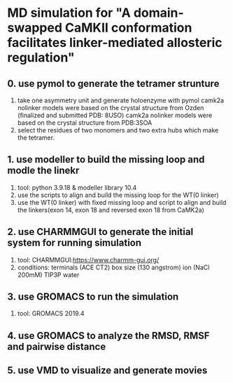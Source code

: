 # MD simulation for "A domain-swapped CaMKII conformation facilitates linker-mediated allosteric regulation"
## 0. use pymol to generate the tetramer strunture

1. take one asymmetry unit and generate holoenzyme with pymol
    camk2a nolinker models were based on the crystal structure from Ozden (finalized and submitted PDB: 8USO)
    camk2a nolinker models were based on the crystal structure from PDB:3SOA
2. select the residues of two monomers and two extra hubs which make the tetramer.

## 1. use modeller to build the missing loop and modle the linekr

1. tool: python 3.9.18 & modeller library 10.4
2. use the scripts to align and build the missing loop for the WT(0 linker)
3. use the WT(0 linker) with fixed missing loop and script to align and build the linkers(exon 14, exon 18 and reversed exon 18 from CaMK2a)

## 2. use CHARMMGUI to generate the initial system for running simulation

1. tool: CHARMMGUI:https://www.charmm-gui.org/
2. conditions: 
    terminals (ACE CT2)
    box size (130 angstrom)
    ion (NaCl 200mM)
    TIP3P water

## 3. use GROMACS to run the simulation

1. tool: GROMACS 2019.4

## 4. use GROMACS to analyze the RMSD, RMSF and pairwise distance
## 5. use VMD to visualize and generate movies
